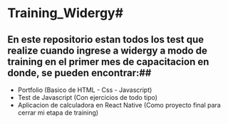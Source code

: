 # Training_Widergy#
## En este repositorio estan todos los test que realize cuando ingrese a widergy a modo de training en el primer mes de capacitacion en donde, se pueden encontrar:##

- Portfolio (Basico de HTML - Css - Javascript)
- Test de Javascript (Con ejercicios de todo tipo)
- Aplicacion de calculadora en React Native (Como proyecto final para cerrar mi etapa de training)
